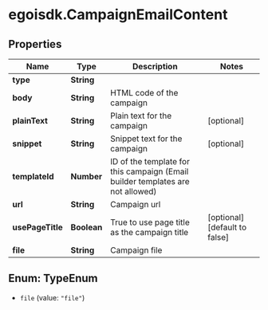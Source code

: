 # egoisdk.CampaignEmailContent

## Properties

Name | Type | Description | Notes
------------ | ------------- | ------------- | -------------
**type** | **String** |  | 
**body** | **String** | HTML code of the campaign | 
**plainText** | **String** | Plain text for the campaign | [optional] 
**snippet** | **String** | Snippet text for the campaign | [optional] 
**templateId** | **Number** | ID of the template for this campaign (Email builder templates are not allowed) | 
**url** | **String** | Campaign url | 
**usePageTitle** | **Boolean** | True to use page title as the campaign title | [optional] [default to false]
**file** | **String** | Campaign file | 



## Enum: TypeEnum


* `file` (value: `"file"`)




